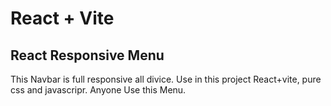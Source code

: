 # React + Vite
## React Responsive Menu
This Navbar is full responsive all divice.
Use in this project React+vite, pure css and javascripr.
Anyone Use this Menu.
